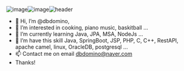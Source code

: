 ![image](https://github.com/dbdomino/dbdomino/assets/76812646/edaec4d5-d076-447b-8f20-57a29b76a84f)![image](https://github.com/dbdomino/dbdomino/assets/76812646/0c9aaa4a-d717-4472-839e-47f1b01d3189)![header](https://capsule-render.vercel.app/api?type=waving&color=auto&height=180&section=header&text=dbdomino%20git&desc=for%20backend%20developer&fontSize=90&fontAlignY=35)
- 👋 Hi, I’m @dbdomino, 
- 👀 I’m interested in cooking, piano music, baskitball ...
- 🌱 I’m currently learning Java, JPA, MSA, NodeJs  ...
- 💞️ I’m have this skill Java, SpringBoot, JSP, PHP, C, C++, RestAPI, apache camel, linux, OracleDB, postgresql ...
- 📫 Contact me on email dbdomino@naver.com
- Thanks!

<!---
dbdomino/dbdomino is a ✨ special ✨ repository because its `README.md` (this file) appears on your GitHub profile.
You can click the Preview link to take a look at your changes.

--->
